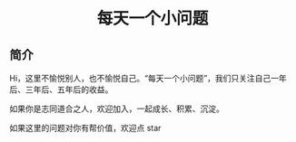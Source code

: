 <h1 align="center">每天一个小问题</h1>


## 简介

Hi，这里不愉悦别人，也不愉悦自己。“每天一个小问题”，我们只关注自己一年后、三年后、五年后的收益。

如果你是志同道合之人，欢迎加入，一起成长、积累、沉淀。

如果这里的问题对你有帮价值，欢迎点 star
